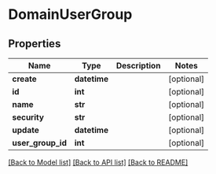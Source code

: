 # DomainUserGroup

## Properties
Name | Type | Description | Notes
------------ | ------------- | ------------- | -------------
**create** | **datetime** |  | [optional] 
**id** | **int** |  | [optional] 
**name** | **str** |  | [optional] 
**security** | **str** |  | [optional] 
**update** | **datetime** |  | [optional] 
**user_group_id** | **int** |  | [optional] 

[[Back to Model list]](../README.md#documentation-for-models) [[Back to API list]](../README.md#documentation-for-api-endpoints) [[Back to README]](../README.md)


